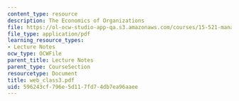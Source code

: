 ```yaml
---
content_type: resource
description: The Economics of Organizations
file: https://ol-ocw-studio-app-qa.s3.amazonaws.com/courses/15-521-management-accounting-and-control-spring-2003/596243cf796e5d117fd74db7ea96aaee_web_class3.pdf
file_type: application/pdf
learning_resource_types:
- Lecture Notes
ocw_type: OCWFile
parent_title: Lecture Notes
parent_type: CourseSection
resourcetype: Document
title: web_class3.pdf
uid: 596243cf-796e-5d11-7fd7-4db7ea96aaee
---
```

